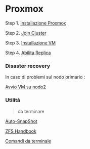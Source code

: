 # Proxmox

Step 1. [Installazione Proxmox](pve-install.md)

Step 2. [Join Cluster](join-cluster.md)

Step 3. [Installazione VM](vm-install.md)

Step 4. [Abilita Replica](replica-vm.md)

### Disaster recovery

In caso di problemi sul nodo primario :

[Avvio VM su nodo2](dr-vm-nodo2.md)


### Utilità

> da terminare

[Auto-SnapShot](auto-snapshot.md)

[ZFS Handbook](zfs-handbook.md)

[Comandi da terminale](cfg-term.md)
